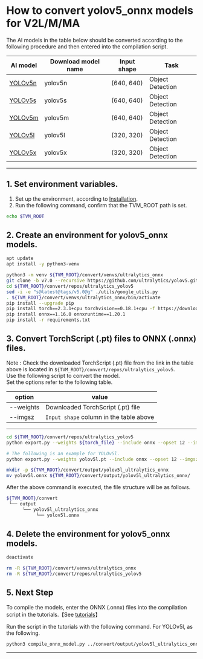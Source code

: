 # How to convert yolov5_onnx models for V2L/M/MA
<!-- Below is a list of AI models supported by this manual. -->
The AI models in the table below should be converted according to the following procedure and then entered into the compilation script.

| AI model                                                                                                                                     | Download model name             |Input shape    | Task              |
|----------------------------------------------------------------------------------------------------------------------------------------------|---------------------------------|---------------|-------------------|
| [YOLOv5n](https://github.com/ultralytics/yolov5/releases/download/v7.0/yolov5n.pt)                                                           |yolov5n                          |(640, 640)     | Object Detection    |
| [YOLOv5s](https://github.com/ultralytics/yolov5/releases/download/v7.0/yolov5s.pt)                                                           |yolov5s                          |(640, 640)     | Object Detection    |
| [YOLOv5m](https://github.com/ultralytics/yolov5/releases/download/v7.0/yolov5m.pt)                                                           |yolov5m                          |(640, 640)     | Object Detection    |
| [YOLOv5l](https://github.com/ultralytics/yolov5/releases/download/v7.0/yolov5l.pt)                                                           |yolov5l                          |(320, 320)     | Object Detection    |
| [YOLOv5x](https://github.com/ultralytics/yolov5/releases/download/v7.0/yolov5x.pt)                                                           |yolov5x                          |(320, 320)     | Object Detection    |
---

## 1. Set environment variables.

1. Set up the environment, according to [Installation](../../../setup/README.md).  
2. Run the following command, confirm that the TVM_ROOT path is set.

```sh
echo $TVM_ROOT
```

## 2. Create an environment for yolov5_onnx models.

```sh
apt update
apt install -y python3-venv 

python3 -m venv ${TVM_ROOT}/convert/venvs/ultralytics_onnx
git clone -b v7.0 --recursive https://github.com/ultralytics/yolov5.git ${TVM_ROOT}/convert/repos/ultralytics_yolov5
cd ${TVM_ROOT}/convert/repos/ultralytics_yolov5
sed -i -e "s@latest@tags/v5.0@g" ./utils/google_utils.py
. ${TVM_ROOT}/convert/venvs/ultralytics_onnx/bin/activate 
pip install --upgrade pip 
pip install torch==2.3.1+cpu torchvision==0.18.1+cpu -f https://download.pytorch.org/whl/torch_stable.html
pip install onnx==1.16.0 onnxruntime==1.20.1
pip install -r requirements.txt
```

## 3. Convert TorchScript (.pt) files to ONNX (.onnx) files.

Note : Check the downloaded TorchScript (.pt) file from the link in the table above is located in `${TVM_ROOT}/convert/repos/ultralytics_yolov5`.\
Use the following script to convert the model. \
Set the options refer to the following table.

|option    |value                                  |
|----------|---------------------------------------|
|--weights |Downloaded TorchScript (.pt) file      |
|--imgsz   |`Input shape` column in the table above|
---

```sh
cd ${TVM_ROOT}/convert/repos/ultralytics_yolov5
python export.py --weights ${torch_file} --include onnx --opset 12 --imgsz ${image_size}

# The following is an example for YOLOv5l.
python export.py --weights yolov5l.pt --include onnx --opset 12 --imgsz 320

mkdir -p ${TVM_ROOT}/convert/output/yolov5l_ultralytics_onnx
mv yolov5l.onnx ${TVM_ROOT}/convert/output/yolov5l_ultralytics_onnx/
```

After the above command is executed, the file structure will be as follows.

```sh
${TVM_ROOT}/convert
 └── output
      └── yolov5l_ultralytics_onnx
           └── yolov5l.onnx
```

## 4. Delete the environment for yolov5_onnx models.

```sh
deactivate

rm -R ${TVM_ROOT}/convert/venvs/ultralytics_onnx
rm -R ${TVM_ROOT}/convert/repos/ultralytics_yolov5
```

## 5. Next Step

To compile the models, enter the ONNX (.onnx) files into the compilation script in the tutorials.【See [tutorials](../../../tutorials/)】

Run the script in the tutorials with the following command. For YOLOv5l, as the following.

```sh
python3 compile_onnx_model.py ../convert/output/yolov5l_ultralytics_onnx/yolov5l.onnx -o yolov5l_onnx -s 1,3,320,320 -i data
```

----
